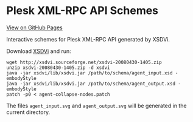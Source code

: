# Plesk XML-RPC API Schemes

[View on GitHub Pages](http://plesk.github.io/api-schemas/)

Interactive schemes for Plesk XML-RPC API generated by XSDVi.

Download [XSDVi](http://xsdvi.sourceforge.net/xsdvi-20080430-1405.zip) and run:

    wget http://xsdvi.sourceforge.net/xsdvi-20080430-1405.zip
    unzip xsdvi-20080430-1405.zip -d xsdvi
    java -jar xsdvi/lib/xsdvi.jar /path/to/schema/agent_input.xsd -embodyStyle
    java -jar xsdvi/lib/xsdvi.jar /path/to/schema/agent_output.xsd -embodyStyle
    patch -p0 < agent-collapse-nodes.patch


The files `agent_input.svg` and `agent_output.svg` will be generated in the current directory.

